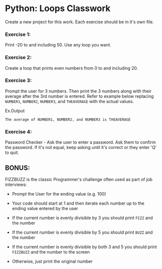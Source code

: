 # Python: Loops Classwork

Create a new project for this work. Each exercise should be in it's own file.

### Exercise 1:
Print -20 to and including 50. Use any loop you want.

### Exercise 2:
Create a loop that prints even numbers from 0 to and including 20.

### Exercise 3:
Prompt the user for 3 numbers. Then print the 3 numbers along with their average after the 3rd number is entered. Refer to example below replacing ```NUMBER1```, ```NUMBER2```, ```NUMBER3```, and ```THEAVERAGE``` with the actual values. 

Ex.Output
```
The average of NUMBER1, NUMBER2, and NUMBER3 is THEAVERAGE
```

### Exercise 4:
Password Checker - Ask the user to enter a password. Ask them to confirm the password. If it's not equal, keep asking until it's correct or they enter 'Q' to quit.

## BONUS:
FIZZBUZZ is the classic Programmer's challenge often used as part of job interviews:

* Prompt the User for the ending value (e.g. 100)

* Your code should start at 1 and then iterate each number up to the ending value entered by the user

* If the current number is evenly divisible by 3 you should print ```FIZZ``` and the number

* If the current number is evenly divisible by 5 you should print ```BUZZ``` and the number

* If the current number is evenly divisible by both 3 and 5 you should print ```FIZZBUZZ``` and the number to the screen

* Otherwise, just print the original number

